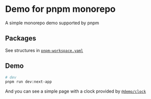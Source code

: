 # Demo for pnpm monorepo

A simple monorepo demo supported by pnpm

## Packages

See structures in [`pnpm-workspace.yaml`](https://github.com/MadCcc/pnpm-monorepo-demo/blob/master/pnpm-workspace.yaml)

## Demo

```bash
# dev
pnpm run dev:next-app
```

And you can see a simple page with a clock provided by [`@demo/clock`](https://github.com/MadCcc/pnpm-monorepo-demo/tree/master/components/clock)